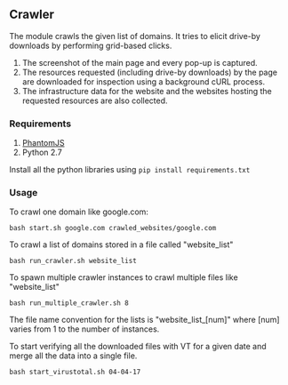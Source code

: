 ## Crawler

The module crawls the given list of domains. It tries to elicit drive-by downloads by performing grid-based clicks.

  1. The screenshot of the main page and every pop-up is captured.
  2. The resources requested (including drive-by downloads) by the page are downloaded for inspection using a background cURL process.
  3. The infrastructure data for the website and the websites hosting the requested resources are also collected.

### Requirements
  1. [PhantomJS](http://phantomjs.org/download.html)
  2. Python 2.7

Install all the python libraries using `pip install requirements.txt`

### Usage
To crawl one domain like google.com:

`bash start.sh google.com crawled_websites/google.com`

To crawl a list of domains stored in a file called "website_list"

`bash run_crawler.sh website_list`

To spawn multiple crawler instances to crawl multiple files like "website_list"

`bash run_multiple_crawler.sh 8`

The file name convention for the lists is "website_list_[num]" where [num] varies from 1 to the number of instances.

To start verifying all the downloaded files with VT for a given date and merge all the data into a single file.

`bash start_virustotal.sh 04-04-17`

